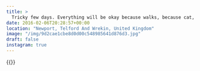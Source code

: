 ```yaml
---
title: >
  Tricky few days. Everything will be okay because walks, because cat, because girlfriend. Just need to take time out for them. 🍃🐱👩🏼#vsco #vscocam #landscape #macro
date: 2016-02-06T20:28:57+00:00
location: "Newport, Telford And Wrekin, United Kingdom"
image: "/img/9d2cae1cbe8d0d00c548985641d876d3.jpg"
draft: false
instagram: true
---
```


{{<photo src="/img/9d2cae1cbe8d0d00c548985641d876d3.jpg">}}
